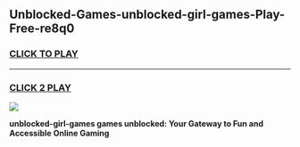 
## Unblocked-Games-unblocked-girl-games-Play-Free-re8q0
<h3>
<a href="https://premium76.site?title=unblocked-girl-games&ref=23A">CLICK TO PLAY</a></h3>
<hr>

<h3>
<a href="https://premium76.site?title=unblocked-girl-games&ref=23A">CLICK 2 PLAY</a>
  
</h3>

<a href="https://premium76.site?title=unblocked-girl-games&ref=23A"><img src="https://clearcache.store/games.png"></a>


**unblocked-girl-games games unblocked: Your Gateway to Fun and Accessible Online Gaming**
